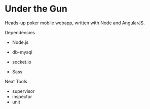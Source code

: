 Under the Gun
=============

Heads-up poker mobile webapp, written with Node and AngularJS.

Dependencies
- Node.js
- db-mysql
- socket.io

- Sass

Neat Tools
- supervisor
- inspector
- unit
